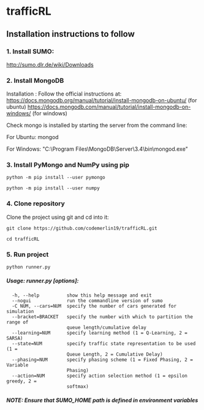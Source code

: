 # trafficRL

## Installation instructions to follow

### 1. Install SUMO:

  http://sumo.dlr.de/wiki/Downloads

### 2. Install MongoDB

Installation :
Follow the official instructions at:
  https://docs.mongodb.org/manual/tutorial/install-mongodb-on-ubuntu/ (for ubuntu)
  https://docs.mongodb.com/manual/tutorial/install-mongodb-on-windows/ (for windows)

Check mongo is installed by starting the server from the command line:

For Ubuntu:
    mongod

For Windows:
    "C:\Program Files\MongoDB\Server\3.4\bin\mongod.exe"

### 3. Install PyMongo and NumPy using pip

    python -m pip install --user pymongo

    python -m pip install --user numpy


### 4. Clone repository

Clone the project using git and cd into it:

    git clone https://github.com/codemerlin19/trafficRL.git

    cd trafficRL

### 5. Run project

    python runner.py

##### Usage: runner.py [options]:

      -h, --help          show this help message and exit
      --nogui             run the commandline version of sumo
      -C NUM, --cars=NUM  specify the number of cars generated for simulation
      --bracket=BRACKET   specify the number with which to partition the range of
                          queue length/cumulative delay
      --learning=NUM      specify learning method (1 = Q-Learning, 2 = SARSA)
      --state=NUM         specify traffic state representation to be used (1 =
                          Queue Length, 2 = Cumulative Delay)
      --phasing=NUM       specify phasing scheme (1 = Fixed Phasing, 2 = Variable
                          Phasing)
      --action=NUM        specify action selection method (1 = epsilon greedy, 2 =
                          softmax)

##### NOTE: Ensure that SUMO_HOME path is defined in environment variables
